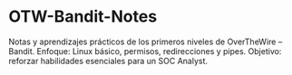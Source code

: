 # OTW-Bandit-Notes
Notas y aprendizajes prácticos de los primeros niveles de OverTheWire – Bandit. Enfoque: Linux básico, permisos, redirecciones y pipes. Objetivo: reforzar habilidades esenciales para un SOC Analyst.
